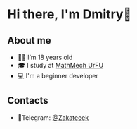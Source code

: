 # Hi there, I'm Dmitry👋

## About me

- 👨‍🎓 I’m 18 years old
- 🎓 I study at [MathMech UrFU](https://urfu.ru/ru/)
- 💻 I'm a beginner developer

## Contacts
- 📱Telegram: [@Zakateeek](https://t.me/zakateeek)
